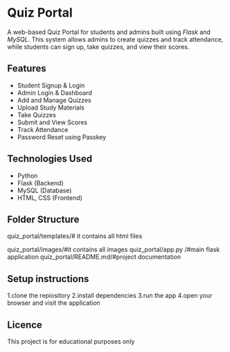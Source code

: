 # Quiz Portal

A web-based Quiz Portal for students and admins built using *Flask* and *MySQL*. This system allows admins to create quizzes and track attendance, while students can sign up, take quizzes, and view their scores.

## Features

- Student Signup & Login
- Admin Login & Dashboard
- Add and Manage Quizzes
- Upload Study Materials
- Take Quizzes
- Submit and View Scores
- Track Attendance
- Password Reset using Passkey

## Technologies Used

- Python
- Flask (Backend)
- MySQL (Database)
- HTML, CSS (Frontend)

## Folder Structure

quiz_portal/templates/# it contains all html files

quiz_portal/images/#it contains all images
quiz_portal/app.py /#main  flask application
quiz_portal/README.md/#project documentation

## Setup instructions
 1.clone the repiository
 2.install dependencies
 3.run the app
 4.open your browser and visit the application

## Licence
This project is for educational purposes only

 
